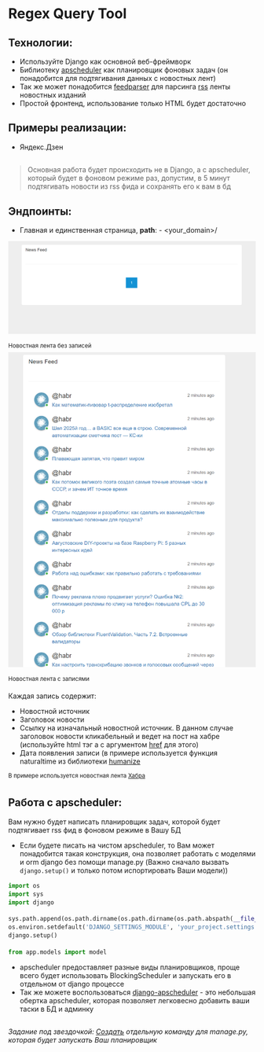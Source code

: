# Regex Query Tool

## Технологии:

- Используйте Django как основной веб-фреймворк
- Библиотеку [apscheduler](https://apscheduler.readthedocs.io/en/3.x/userguide.html) как планировщик фоновых задач (он
  понадобится для подтягивания данных с новостных лент)
- Так же может понадобится [feedparser](https://feedparser.readthedocs.io/en/latest/introduction.html) для
  парсинга [rss](https://ru.wikipedia.org/wiki/RSS) ленты новостных изданий
- Простой фронтенд, использование только HTML будет достаточно

##

##  Примеры реализации:

- Яндекс.Дзен

##

> Основная работа будет происходить не в Django, а с apscheduler,
> который будет в фоновом режиме раз, допустим, в 5 минут подтягивать новости из rss фида и сохранять его к вам в бд

## Эндпоинты:

- Главная и единственная страница, **path**:  - <your_domain>/

![img.png](readme_images/img.png)

<sup>Новостная лента без записей</sup>
![img.png](readme_images/img_1.png)

<sup>Новостная лента c записями</sup>

Каждая запись содержит: 
- Новостной источник
- Заголовок новости
- Ссылку на изначальный новостной источник. В данном случае заголовок новости кликабельный и ведет на пост на хабре (используйте html тэг a с аргументом [href](https://www.w3schools.com/tags/att_a_href.asp) для этого)
- Дата появления записи (в примере используется функция naturaltime из библиотеки [humanize](https://pypi.org/project/humanize/)

<sup>В примере используется новостная лента [Хабра](https://habr.com/ru/rss/articles/)</sup>
##

## Работа с apscheduler:
Вам нужно будет написать планировщик задач, которой будет подтягивает rss фид в фоновом режиме в Вашу БД

- Если будете писать на чистом apscheduler, то Вам может понадобится такая конструкция, 
она позволяет работать с моделями и orm django без помощи manage.py (Важно сначало вызвать ```django.setup()``` и только потом испортировать Ваши модели))
```python
import os
import sys
import django

sys.path.append(os.path.dirname(os.path.dirname(os.path.abspath(__file__))))
os.environ.setdefault('DJANGO_SETTINGS_MODULE', 'your_project.settings')
django.setup()

from app.models import model
```
- apscheduler предоставляет разные виды планировщиков, проще всего будет использовать BlockingScheduler и запускать его в отдельном от django процессе
- Так же можете воспользоваться [django-apscheduler](https://pypi.org/project/django-apscheduler/) - это небольшая обертка apscheduler, которая позволяет легковесно добавить ваши таски в БД и админку
##

*Задание под звездочкой:
[Создать](https://dracodes.hashnode.dev/how-to-create-a-custom-managepy-command-in-django) отдельную команду для manage.py, которая будет запускать Ваш планировщик*
